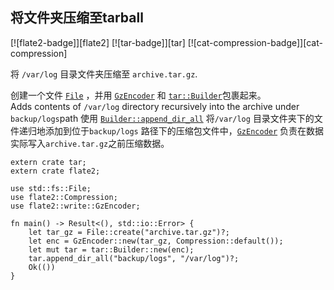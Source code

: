 ## 将文件夹压缩至tarball

[![flate2-badge]][flate2] [![tar-badge]][tar] [![cat-compression-badge]][cat-compression]

将 `/var/log` 目录文件夹压缩至 `archive.tar.gz`.

创建一个文件 [`File`] ，并用 [`GzEncoder`] 和 [`tar::Builder`]包裹起来。 </br>Adds contents of `/var/log` directory recursively into the archive
under `backup/logs`path 使用 [`Builder::append_dir_all`] 将`/var/log` 目录文件夹下的文件递归地添加到位于`backup/logs` 路径下的压缩包文件中，[`GzEncoder`] 负责在数据实际写入`archive.tar.gz`之前压缩数据。

```rust,no_run
extern crate tar;
extern crate flate2;

use std::fs::File;
use flate2::Compression;
use flate2::write::GzEncoder;

fn main() -> Result<(), std::io::Error> {
    let tar_gz = File::create("archive.tar.gz")?;
    let enc = GzEncoder::new(tar_gz, Compression::default());
    let mut tar = tar::Builder::new(enc);
    tar.append_dir_all("backup/logs", "/var/log")?;
    Ok(())
}
```

[`Builder::append_dir_all`]: https://docs.rs/tar/*/tar/struct.Builder.html#method.append_dir_all
[`File`]: https://doc.rust-lang.org/std/fs/struct.File.html
[`GzEncoder`]: https://docs.rs/flate2/*/flate2/write/struct.GzEncoder.html
[`tar::Builder`]: https://docs.rs/tar/*/tar/struct.Builder.html

